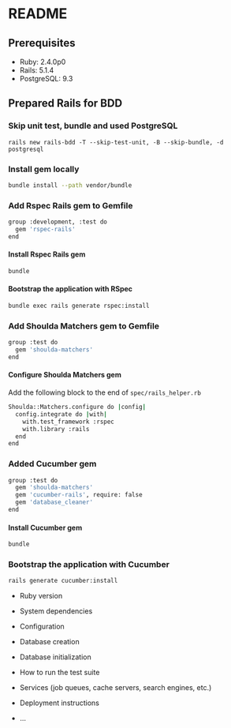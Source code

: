 # README

## Prerequisites
* Ruby: 2.4.0p0
* Rails: 5.1.4
* PostgreSQL: 9.3

## Prepared Rails for BDD
### Skip unit test, bundle and used PostgreSQL
```
rails new rails-bdd -T --skip-test-unit, -B --skip-bundle, -d postgresql
```

### Install gem locally
```bash
bundle install --path vendor/bundle
```

### Add Rspec Rails gem to Gemfile
```bash
group :development, :test do
  gem 'rspec-rails'
end
```
#### Install Rspec Rails gem
```bash
bundle
```
#### Bootstrap the application with RSpec
```bash
bundle exec rails generate rspec:install
```
### Add Shoulda Matchers gem to Gemfile
```bash
group :test do
  gem 'shoulda-matchers'
end
```
#### Configure Shoulda Matchers gem
Add the following block to the end of `spec/rails_helper.rb`
```bash
Shoulda::Matchers.configure do |config|
  config.integrate do |with|
    with.test_framework :rspec
    with.library :rails
  end
end
```
### Added Cucumber gem
```bash
group :test do
  gem 'shoulda-matchers'
  gem 'cucumber-rails', require: false
  gem 'database_cleaner'
end
```
#### Install Cucumber gem
```bash
bundle
```
### Bootstrap the application with Cucumber
```bash
rails generate cucumber:install
```

* Ruby version

* System dependencies

* Configuration

* Database creation

* Database initialization

* How to run the test suite

* Services (job queues, cache servers, search engines, etc.)

* Deployment instructions

* ...